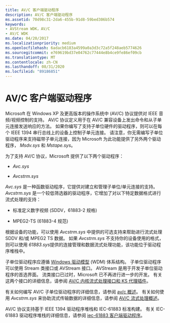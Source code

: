 ```yaml
---
title: AV/C 客户端驱动程序
description: AV/C 客户端驱动程序
ms.assetid: 70d98c31-2da6-455b-91d8-59bed306b574
keywords:
- AVStream WDK，AV/C
- AV/C WDK
ms.date: 04/20/2017
ms.localizationpriority: medium
ms.openlocfilehash: 6adacb6183a4599a0a3d3c72a5f248aeb5774626
ms.sourcegitcommit: e769619bd37e04762c77444e8b4ce9fe86ef09cb
ms.translationtype: MT
ms.contentlocale: zh-CN
ms.lasthandoff: 08/31/2020
ms.locfileid: "89186851"
---
```

# <a name="avc-client-drivers"></a>AV/C 客户端驱动程序





Microsoft 在 Windows XP 及更高版本的操作系统中 (AV/C) 协议提供对 IEEE 音频/视频控制的支持。 AV/C 协议定义用于在 AV/C 兼容设备上发出命令和从子单元连接发送响应的方法。 如果你编写了支持子单位硬件的驱动程序，则可以在每个 IEEE 1394 串行总线上的设备上控制子单元连接。 请注意，你无需编写子单位驱动程序来支持磁带子单元连接，因为 Microsoft 为此功能提供了另外两个驱动程序， *Msdv.sys* 和 *Mstape.sys*。

为了支持 AV/C 协议，Microsoft 提供了以下两个驱动程序：

-   *Avc.sys*

-   *Avcstrm.sys*

*Avc.sys* 是一种函数驱动程序，它提供对建立和管理子单位/单元连接的支持。 *Avcstrm.sys* 是一个较低筛选器的驱动程序，它增加了对以下特定数据格式进行流式处理的支持：

-   标准定义数字视频 (SDDV，61883-2 规格) 

-   MPEG2-TS (61883-4 规范) 

根据设备的功能，可以使用 *Avcstrm.sys* 中提供的可选支持来帮助进行流式处理 SDDV 和/或 MPEG2 TS 数据。 如果 *Avcstrm.sys* 不支持你的设备使用的格式，则可以使用 *61883.sys*提供的连接管理和数据流式处理功能，该功能位于驱动程序堆栈中。

子单位驱动程序应遵循 [Windows 驱动模型](../kernel/introduction-to-wdm.md) (WDM) 体系结构。 子单位驱动程序可以使用 Stream 类接口或 AVStream 接口。 AVStream 是用于开发子单位驱动程序的首选界面。 流类接口已过时，Microsoft 已不再进行进一步的开发。 有关这两个接口的详细信息，请参阅 [AV/C 内核流式处理接口和 KS 代理插件](av-c-kernel-streaming-interface-and-kernel-streaming-proxy-plug-ins.md)。

有关如何编写 AV/C 子单位驱动程序的详细信息，请参阅 [av/c 概述](av-c-overview.md)。 有关如何使用 *Avcstrm.sys* 来协助流式传输数据的详细信息，请参阅 [AV/C 流式处理概述](av-c-streaming-overview.md)。

AV/C 协议支持基于 IEEE 1394 驱动程序堆栈和 IEC-61883 标准构建。 有关 IEC-61883 驱动程序堆栈的详细信息，请参阅 [iec-61883 客户端驱动程序](../ieee/iec-61883-client-drivers.md)。

 

